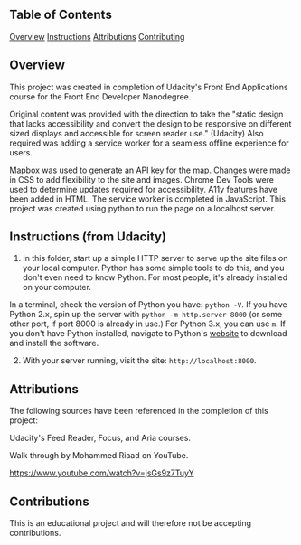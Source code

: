 ## Table of Contents
 

 [Overview](#about)
 [Instructions](#quickstart)
 [Attributions](#attributions)
 [Contributing](#contributing)
 

## Overview 

This project was created in completion of Udacity's Front End Applications course for the Front End Developer Nanodegree. 

Original content was provided with the direction to take the "static design that lacks accessibility and convert the design to be responsive on different sized displays and accessible for screen reader use." (Udacity) Also required was adding a service worker for a seamless offline experience for users.

Mapbox was used to generate an API key for the map. Changes were made in CSS to add flexibility to the site and images. Chrome Dev Tools were used to determine updates required for accessibility. A11y features have been added in HTML. The service worker is completed in JavaScript. This project was created using python to run the page on a localhost server. 


## Instructions (from Udacity)

1. In this folder, start up a simple HTTP server to serve up the site files on your local computer. Python has some simple tools to do this, and you don't even need to know Python. For most people, it's already installed on your computer. 

In a terminal, check the version of Python you have: `python -V`. If you have Python 2.x, spin up the server with `python -m http.server 8000` (or some other port, if port 8000 is already in use.) For Python 3.x, you can use `m`. If you don't have Python installed, navigate to Python's [website](https://www.python.org/) to download and install the software.

2. With your server running, visit the site: `http://localhost:8000`.


## Attributions

The following sources have been referenced in the completion of this project:

Udacity's Feed Reader, Focus, and Aria courses.

Walk through by Mohammed Riaad on YouTube.

https://www.youtube.com/watch?v=jsGs9z7TuyY


## Contributions

This is an educational project and will therefore not be accepting contributions.


